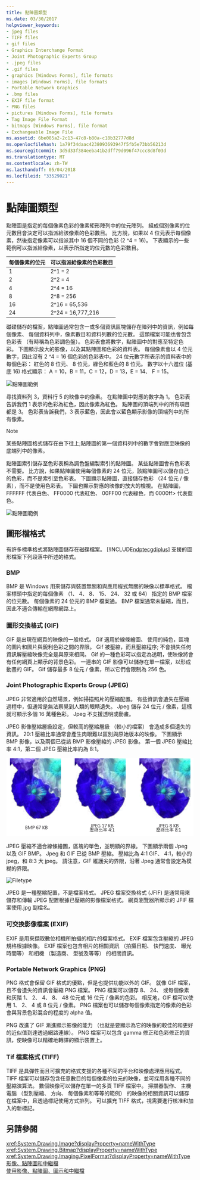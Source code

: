 ```yaml
---
title: 點陣圖類型
ms.date: 03/30/2017
helpviewer_keywords:
- jpeg files
- TIFF files
- gif files
- Graphics Interchange Format
- Joint Photographic Experts Group
- .jpeg files
- .gif files
- graphics [Windows Forms], file formats
- images [Windows Forms], file formats
- Portable Network Graphics
- .bmp files
- EXIF file format
- PNG files
- pictures [Windows Forms], file formats
- Tag Image File Format
- bitmaps [Windows Forms], file format
- Exchangeable Image File
ms.assetid: 6be085a2-2c13-47c8-b80a-c18b32777d8d
ms.openlocfilehash: 1a79f34daac4238093693947f5fb5e73bb56213d
ms.sourcegitcommit: 3d5d33f384eeba41b2dff79d096f47ccc8d8f03d
ms.translationtype: MT
ms.contentlocale: zh-TW
ms.lasthandoff: 05/04/2018
ms.locfileid: "33529021"
---
```

# <a name="types-of-bitmaps"></a>點陣圖類型
點陣圖是指定的每個像素色彩的像素矩形陣列中的位元陣列。 組成個別像素的位元數目會決定可以指派給該像素的色彩數目。 比方說，如果以 4 位元表示每個像素，然後指定像素可以指派其中 16 個不同的色彩 (2 ^4 = 16)。 下表顯示的一些範例可以指派給像素，以表示所指定的位元數的色彩數目。  
  
|每個像素的位元|可以指派給像素的色彩數目|  
|--------------------|------------------------------------------------------|  
|1|2^1 = 2|  
|2|2^2 = 4|  
|4|2^4 = 16|  
|8|2^8 = 256|  
|16|2^16 = 65,536|  
|24|2^24 = 16,777,216|  
  
 磁碟儲存的檔案，點陣圖通常包含一或多個資訊區塊儲存在陣列中的資訊，例如每個像素、 每個資料列中，像素數目和資料列數的位元數。 這類檔案可能也會包含色彩表 （有時稱為色彩調色盤）。 色彩表會將數字，點陣圖中的對應至特定色彩。 下圖顯示放大的影像，以及其點陣圖和色彩的資料表。 每個像素會以 4 位元數字，因此沒有 2 ^4 = 16 個色彩的色彩表中。 24 位元數字所表示的資料表中的每個色彩： 紅色的 8 位元、 8 位元，綠色和藍色的 8 位元。 數字以十六進位 (基底 16) 格式顯示： A = 10，B = 11，C = 12，D = 13，E = 14、 F = 15。  
  
 ![點陣圖範例](../../../../docs/framework/winforms/advanced/media/aboutgdip03-art01.gif "AboutGdip03_Art01")  
  
 尋找資料列 3，資料行 5 的映像中的像素。 在點陣圖中對應的數字為 1。 色彩表告訴我們 1 表示的色彩為紅色，因此像素為紅色。 點陣圖的頂端列中的所有項目都是 3。 色彩表告訴我們，3 表示藍色，因此會以藍色顯示影像的頂端列中的所有像素。  
  
> [!NOTE]
>  某些點陣圖格式儲存在由下往上;點陣圖的第一個資料列中的數字會對應至映像的底端列中的像素。  
  
 點陣圖索引儲存至色彩表稱為調色盤編製索引的點陣圖。 某些點陣圖會有色彩表不需要。 比方說，如果點陣圖使用每個像素的 24 位元，該點陣圖可以儲存自己的色彩，而不是索引至色彩表。 下圖顯示點陣圖，直接儲存色彩 （24 位元 / 像素），而不是使用色彩表。 下圖也顯示對應的映像的放大的檢視。 在點陣圖，FFFFFF 代表白色、 FF0000 代表紅色、 00FF00 代表綠色，而 0000ff> 代表藍色。  
  
 ![點陣圖範例](../../../../docs/framework/winforms/advanced/media/aboutgdip03-art02.gif "AboutGdip03_Art02")  
  
## <a name="graphics-file-formats"></a>圖形檔格式  
 有許多標準格式將點陣圖儲存在磁碟檔案。 [!INCLUDE[ndptecgdiplus](../../../../includes/ndptecgdiplus-md.md)] 支援的圖形檔案下列段落中所述的格式。  
  
### <a name="bmp"></a>BMP  
 BMP 是 Windows 用來儲存與裝置無關和與應用程式無關的映像以標準格式。 檔案標頭中指定的每個像素 （1、 4、 8、 15、 24、 32 或 64） 指定的 BMP 檔案的位元數。 每個像素的 24 位元的 BMP 檔案通。 BMP 檔案通常未壓縮，而且，因此不適合傳輸在網際網路上。  
  
### <a name="graphics-interchange-format-gif"></a>圖形交換格式 (GIF)  
 GIF 是出現在網頁的映像的一般格式。 Gif 適用於線條繪圖、 使用的純色，區塊的圖片和圖片與銳利色彩之間的界限。 Gif 被壓縮，而且壓縮程序; 不會損失任何資訊解壓縮映像完全是與原來相同。 Gif 的一種色彩可以指定為透明，使映像將會有任何網頁上顯示的背景色彩。 一連串的 GIF 影像可以儲存在單一檔案，以形成動畫的 GIF。 Gif 儲存最多 8 位元 / 像素，所以它們會限制為 256 色。  
  
### <a name="joint-photographic-experts-group-jpeg"></a>Joint Photographic Experts Group (JPEG)  
 JPEG 非常適用於自然場景，例如掃描照片的壓縮配置。 有些資訊會遺失在壓縮過程中，但通常是無法察覺到人類的眼睛遺失。 Jpeg 儲存 24 位元 / 像素，這樣就可顯示多個 16 萬種色彩。 Jpeg 不支援透明或動畫。  
  
 JPEG 影像壓縮層級設定，但較高的壓縮層級 （較小的檔案） 會造成多個遺失的資訊。 20:1 壓縮比率通常會產生肉眼難以區別與原始版本的映像。 下圖顯示 BMP 影像，以及兩個已從該 BMP 影像壓縮的 JPEG 影像。 第一個 JPEG 壓縮比率 4:1，第二個 JPEG 壓縮比率約為 8:1。  
  
 ![檔案類型範例](../../../../docs/framework/winforms/advanced/media/aboutgdip03-art03.gif "AboutGdip03_Art03")  
  
 JPEG 壓縮不適合線條繪圖，區塊的單色，並明顯的界線。 下圖顯示兩個 Jpeg 以及 GIF BMP。 Jpeg 和 GIF 已從 BMP 壓縮。 壓縮比為 4:1 GIF、 4:1，較小的 jpeg，和 8:3 大 jpeg。 請注意，GIF 維護尖的界限，沿著 Jpeg 通常會設定為模糊的界限。  
  
 ![Filetype](../../../../docs/framework/winforms/advanced/media/aboutgdip03-art03a.gif "AboutGdip03_Art03A")  
  
 JPEG 是一種壓縮配置，不是檔案格式。 JPEG 檔案交換格式 (JFIF) 是通常用來儲存和傳輸 JPEG 配置根據已壓縮的影像檔案格式。 網頁瀏覽器所顯示的 JFIF 檔案使用.jpg 副檔名。  
  
### <a name="exchangeable-image-file-exif"></a>可交換影像檔案 (EXIF)  
 EXIF 是用來擷取數位相機所拍攝的相片的檔案格式。 EXIF 檔案包含壓縮的 JPEG 規格根據映像。 EXIF 檔案也包含相片的相關資訊 （拍攝日期、 快門速度、 曝光時間等） 和相機 （製造商、 型號及等等） 的相關資訊。  
  
### <a name="portable-network-graphics-png"></a>Portable Network Graphics (PNG)  
 PNG 格式會保留 GIF 格式的優點，但是也提供功能以外的 GIF。 就像 GIF 檔案，且不會遺失的資訊會壓縮 PNG 檔案。 PNG 檔案可以儲存 8、 24、 或每個像素和灰階 1、 2、 4、 8、 48 位元或 16 位元 / 像素的色彩。 相反地，GIF 檔可以使用 1、 2、 4 或 8 位元 / 像素。 PNG 檔案也可以儲存每個像素指定的像素的色彩會與背景色彩混合的程度的 alpha 值。  
  
 PNG 改進了 GIF 漸進顯示影像的能力 （也就是要顯示為它的映像的較佳的和更好的近似值到達透過網路連線）。 PNG 檔案可以包含 gamma 修正和色彩修正的資訊，使映像可以精確地轉譯的顯示裝置上。  
  
### <a name="tag-image-file-format-tiff"></a>Tif 檔案格式 (TIFF)  
 TIFF 是具彈性而且可擴充的格式支援的各種不同的平台和映像處理應用程式。 TIFF 檔案可以儲存包含任意數目的每個像素的位元的映像，並可採用各種不同的壓縮演算法。 數個映像可以儲存在單一的多頁 TIFF 檔案中。 掃描器製作、 主機電腦 （型別壓縮、 方向、 每個像素和等等的範例） 的映像的相關資訊可以儲存在檔案中，且透過標記使用方式排列。 可以擴充 TIFF 格式，視需要進行核准和加入的新標記。  
  
## <a name="see-also"></a>另請參閱  
 <xref:System.Drawing.Image?displayProperty=nameWithType>  
 <xref:System.Drawing.Bitmap?displayProperty=nameWithType>  
 <xref:System.Drawing.Imaging.PixelFormat?displayProperty=nameWithType>  
 [影像、點陣圖和中繼檔](../../../../docs/framework/winforms/advanced/images-bitmaps-and-metafiles.md)  
 [使用影像、點陣圖、圖示和中繼檔](../../../../docs/framework/winforms/advanced/working-with-images-bitmaps-icons-and-metafiles.md)
